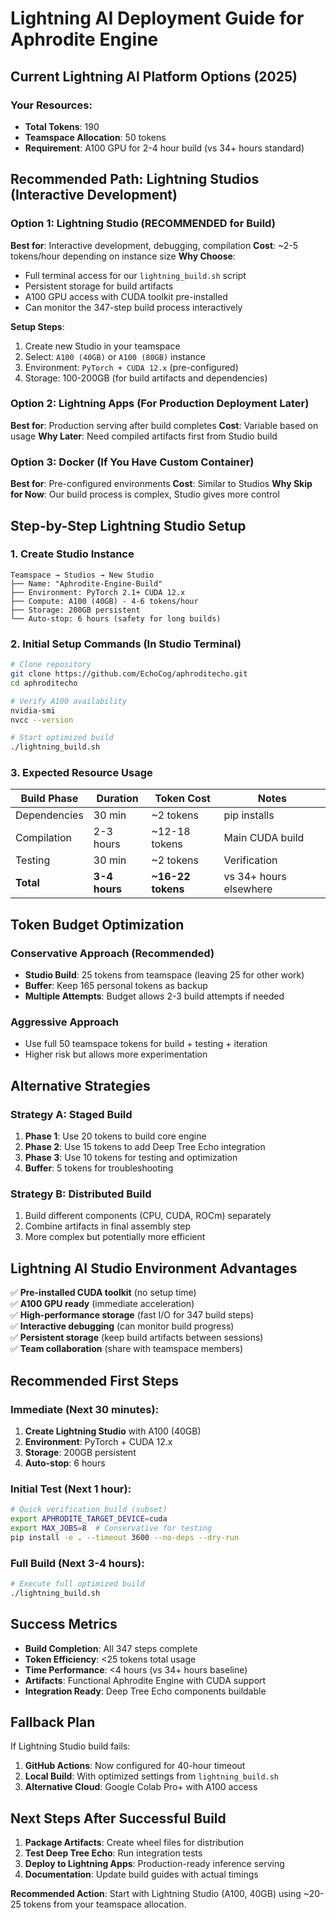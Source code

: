 # Lightning AI Deployment Guide for Aphrodite Engine

## Current Lightning AI Platform Options (2025)

### Your Resources:
- **Total Tokens**: 190
- **Teamspace Allocation**: 50 tokens
- **Requirement**: A100 GPU for 2-4 hour build (vs 34+ hours standard)

## Recommended Path: Lightning Studios (Interactive Development)

### **Option 1: Lightning Studio (RECOMMENDED for Build)**
**Best for**: Interactive development, debugging, compilation
**Cost**: ~2-5 tokens/hour depending on instance size
**Why Choose**: 
- Full terminal access for our `lightning_build.sh` script
- Persistent storage for build artifacts
- A100 GPU access with CUDA toolkit pre-installed
- Can monitor the 347-step build process interactively

**Setup Steps**:
1. Create new Studio in your teamspace
2. Select: `A100 (40GB)` or `A100 (80GB)` instance
3. Environment: `PyTorch + CUDA 12.x` (pre-configured)
4. Storage: 100-200GB (for build artifacts and dependencies)

### **Option 2: Lightning Apps (For Production Deployment Later)**
**Best for**: Production serving after build completes
**Cost**: Variable based on usage
**Why Later**: Need compiled artifacts first from Studio build

### **Option 3: Docker (If You Have Custom Container)**
**Best for**: Pre-configured environments
**Cost**: Similar to Studios
**Why Skip for Now**: Our build process is complex, Studio gives more control

## Step-by-Step Lightning Studio Setup

### 1. Create Studio Instance
```
Teamspace → Studios → New Studio
├── Name: "Aphrodite-Engine-Build"
├── Environment: PyTorch 2.1+ CUDA 12.x
├── Compute: A100 (40GB) - 4-6 tokens/hour
├── Storage: 200GB persistent
└── Auto-stop: 6 hours (safety for long builds)
```

### 2. Initial Setup Commands (In Studio Terminal)
```bash
# Clone repository
git clone https://github.com/EchoCog/aphroditecho.git
cd aphroditecho

# Verify A100 availability
nvidia-smi
nvcc --version

# Start optimized build
./lightning_build.sh
```

### 3. Expected Resource Usage
| Build Phase | Duration | Token Cost | Notes |
|-------------|----------|------------|-------|
| Dependencies | 30 min | ~2 tokens | pip installs |
| Compilation | 2-3 hours | ~12-18 tokens | Main CUDA build |
| Testing | 30 min | ~2 tokens | Verification |
| **Total** | **3-4 hours** | **~16-22 tokens** | vs 34+ hours elsewhere |

## Token Budget Optimization

### **Conservative Approach** (Recommended)
- **Studio Build**: 25 tokens from teamspace (leaving 25 for other work)
- **Buffer**: Keep 165 personal tokens as backup
- **Multiple Attempts**: Budget allows 2-3 build attempts if needed

### **Aggressive Approach**
- Use full 50 teamspace tokens for build + testing + iteration
- Higher risk but allows more experimentation

## Alternative Strategies

### **Strategy A: Staged Build**
1. **Phase 1**: Use 20 tokens to build core engine
2. **Phase 2**: Use 15 tokens to add Deep Tree Echo integration  
3. **Phase 3**: Use 10 tokens for testing and optimization
4. **Buffer**: 5 tokens for troubleshooting

### **Strategy B: Distributed Build**
1. Build different components (CPU, CUDA, ROCm) separately
2. Combine artifacts in final assembly step
3. More complex but potentially more efficient

## Lightning AI Studio Environment Advantages

✅ **Pre-installed CUDA toolkit** (no setup time)  
✅ **A100 GPU ready** (immediate acceleration)  
✅ **High-performance storage** (fast I/O for 347 build steps)  
✅ **Interactive debugging** (can monitor build progress)  
✅ **Persistent storage** (keep build artifacts between sessions)  
✅ **Team collaboration** (share with teamspace members)  

## Recommended First Steps

### **Immediate (Next 30 minutes)**:
1. **Create Lightning Studio** with A100 (40GB) 
2. **Environment**: PyTorch + CUDA 12.x
3. **Storage**: 200GB persistent
4. **Auto-stop**: 6 hours

### **Initial Test (Next 1 hour)**:
```bash
# Quick verification build (subset)
export APHRODITE_TARGET_DEVICE=cuda
export MAX_JOBS=8  # Conservative for testing
pip install -e . --timeout 3600 --no-deps --dry-run
```

### **Full Build (Next 3-4 hours)**:
```bash
# Execute full optimized build
./lightning_build.sh
```

## Success Metrics

- **Build Completion**: All 347 steps complete
- **Token Efficiency**: <25 tokens total usage
- **Time Performance**: <4 hours (vs 34+ hours baseline)
- **Artifacts**: Functional Aphrodite Engine with CUDA support
- **Integration Ready**: Deep Tree Echo components buildable

## Fallback Plan

If Lightning Studio build fails:
1. **GitHub Actions**: Now configured for 40-hour timeout
2. **Local Build**: With optimized settings from `lightning_build.sh`
3. **Alternative Cloud**: Google Colab Pro+ with A100 access

## Next Steps After Successful Build

1. **Package Artifacts**: Create wheel files for distribution
2. **Test Deep Tree Echo**: Run integration tests
3. **Deploy to Lightning Apps**: Production-ready inference serving
4. **Documentation**: Update build guides with actual timings

**Recommended Action**: Start with Lightning Studio (A100, 40GB) using ~20-25 tokens from your teamspace allocation.
